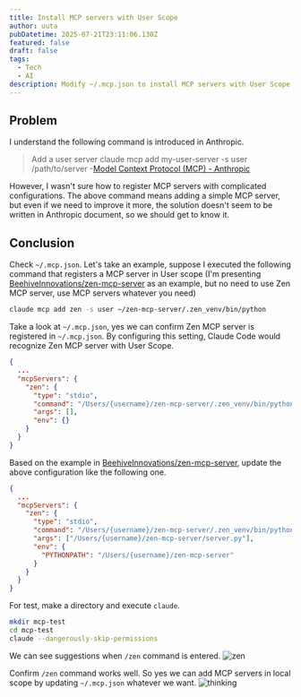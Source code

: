 ```yaml
---
title: Install MCP servers with User Scope
author: uuta
pubDatetime: 2025-07-21T23:11:06.130Z
featured: false
draft: false
tags:
  - Tech
  - AI
description: Modify ~/.mcp.json to install MCP servers with User Scope
---
```


## Problem
I understand the following command is introduced in Anthropic.

> Add a user server
> claude mcp add my-user-server -s user /path/to/server
-[Model Context Protocol (MCP) - Anthropic](https://docs.anthropic.com/en/docs/claude-code/mcp)

However, I wasn't sure how to register MCP servers with complicated configurations. The above command means adding a simple MCP server, but even if we need to improve it more, the solution doesn't seem to be written in Anthropic document, so we should get to know it.

## Conclusion
Check `~/.mcp.json`. Let's take an example, suppose I executed the following command that registers a MCP server in User scope (I'm presenting [BeehiveInnovations/zen-mcp-server](https://github.com/BeehiveInnovations/zen-mcp-server) as an example, but no need to use Zen MCP server, use MCP servers whatever you need)

```sh
claude mcp add zen -s user ~/zen-mcp-server/.zen_venv/bin/python
```

Take a look at `~/.mcp.json`, yes we can confirm Zen MCP server is registered in `~/.mcp.json`. By configuring this setting, Claude Code would recognize Zen MCP server with User Scope.

```json
{
  ...
  "mcpServers": {
    "zen": {
      "type": "stdio",
      "command": "/Users/{username}/zen-mcp-server/.zen_venv/bin/python",
      "args": [],
      "env": {}
    }
  }
}
```

Based on the example in [BeehiveInnovations/zen-mcp-server](https://github.com/BeehiveInnovations/zen-mcp-server), update the above configuration like the following one.

```json
{
  ...
  "mcpServers": {
    "zen": {
      "type": "stdio",
      "command": "/Users/{username}/zen-mcp-server/.zen_venv/bin/python",
      "args": ["/Users/{username}/zen-mcp-server/server.py"],
      "env": {
		"PYTHONPATH": "/Users/{username}/zen-mcp-server"
      }
    }
  }
}
```

For test, make a directory and execute `claude`.

```sh
mkdir mcp-test
cd mcp-test
claude --dangerously-skip-permissions
```

We can see suggestions when `/zen` command is entered.
![zen](assets/images/2025-07-21/mcp-in-user-scope/zen.png)

Confirm `/zen` command works well. So yes we can add MCP servers in local scope by updating `~/.mcp.json` whatever we want.
![thinking](assets/images/2025-07-21/mcp-in-user-scope/thinking.png)
